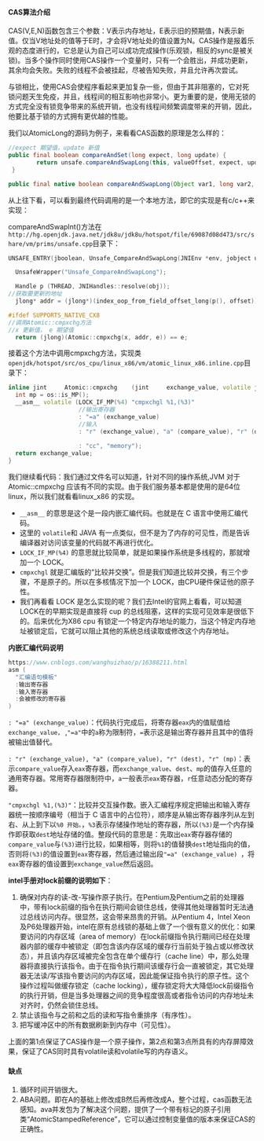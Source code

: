 #### CAS算法介绍

CAS(V,E,N)函数包含三个参数：V表示内存地址，E表示旧的预期值，N表示新值。仅当V地址处的值等于E时，才会将V地址处的值设置为N。CAS操作是报着乐观的态度进行的，它总是认为自己可以成功完成操作(乐观锁，相反的sync是被关锁)。当多个操作同时使用CAS操作一个变量时，只有一个会胜出，并成功更新，其余均会失败。失败的线程不会被挂起，尽被告知失败，并且允许再次尝试。

与锁相比，使用CAS会使程序看起来更加复杂一些，但由于其非阻塞的，它对死锁问题天生免疫，并且，线程间的相互影响也非常小。更为重要的是，使用无锁的方式完全没有锁竞争带来的系统开销，也没有线程间频繁调度带来的开销，因此，他要比基于锁的方式拥有更优越的性能。

我们以AtomicLong的源码为例子，来看看CAS函数的原理是怎么样的：

```java
//expect 期望值，update 新值
public final boolean compareAndSet(long expect, long update) {
        return unsafe.compareAndSwapLong(this, valueOffset, expect, update);
 }

public final native boolean compareAndSwapLong(Object var1, long var2, long var4, long var6);
```

从上往下看，可以看到最终代码调用的是一个本地方法，即它的实现是有c/c++来实现：

compareAndSwapInt()方法在```http://hg.openjdk.java.net/jdk8u/jdk8u/hotspot/file/69087d08d473/src/share/vm/prims/unsafe.cpp```目录下：

```c
UNSAFE_ENTRY(jboolean, Unsafe_CompareAndSwapLong(JNIEnv *env, jobject unsafe, jobject obj, jlong offset, jlong e, jlong x))

  UnsafeWrapper("Unsafe_CompareAndSwapLong");

  Handle p (THREAD, JNIHandles::resolve(obj));
//获取要更新的地址
  jlong* addr = (jlong*)(index_oop_from_field_offset_long(p(), offset));

#ifdef SUPPORTS_NATIVE_CX8
//调用Atomic::cmpxchg方法
//x 更新值， e 期望值
  return (jlong)(Atomic::cmpxchg(x, addr, e)) == e;
```

接着这个方法中调用cmpxchg方法，实现类```openjdk/hotspot/src/os_cpu/linux_x86/vm/atomic_linux_x86.inline.cpp```目录下：

```c++
inline jint     Atomic::cmpxchg    (jint     exchange_value, volatile jint*     dest, jint     compare_value) {
  int mp = os::is_MP();
  __asm__ volatile (LOCK_IF_MP(%4) "cmpxchgl %1,(%3)"
                    //输出寄存器
                    : "=a" (exchange_value) 
                    //输入
                    : "r" (exchange_value), "a" (compare_value), "r" (dest), "r" (mp)
               
                    : "cc", "memory");
  return exchange_value;
}
```

我们继续看代码：我们通过文件名可以知道，针对不同的操作系统,JVM 对于 Atomic::cmpxchg 应该有不同的实现。由于我们服务基本都是使用的是64位linux，所以我们就看看linux_x86 的实现。

- `__asm__` 的意思是这个是一段内嵌汇编代码。也就是在 C 语言中使用汇编代码。
- 这里的 `volatile`和 JAVA 有一点类似，但不是为了内存的可见性，而是告诉编译器对访问该变量的代码就不再进行优化。
- `LOCK_IF_MP(%4)` 的意思就比较简单，就是如果操作系统是多线程的，那就增加一个 LOCK。
- `cmpxchgl` 就是汇编版的“比较并交换”。但是我们知道比较并交换，有三个步骤，不是原子的。所以在多核情况下加一个 LOCK，由CPU硬件保证他的原子性。
- 我们再看看 LOCK 是怎么实现的呢？我们去Intel的官网上看看，可以知道LOCK在的早期实现是直接将 cup  的总线阻塞，这样的实现可见效率是很低下的。后来优化为X86 cpu  有锁定一个特定内存地址的能力，当这个特定内存地址被锁定后，它就可以阻止其他的系统总线读取或修改这个内存地址。

**内嵌汇编代码说明**

```objectivec
https://www.cnblogs.com/wanghuizhao/p/16388211.html
asm (
  "汇编语句模板"
  :输出寄存器
  :输入寄存器
  :会被修改的寄存器
)   
```

```: "=a" (exchange_value)```：代码执行完成后，将寄存器```eax```内的值赋值给```exchange_value，``` ,```"=a"```中的```a```称为限制符，```=```表示这是输出寄存器并且其中的值将被输出值替代。

```: "r" (exchange_value), "a" (compare_value), "r" (dest), "r" (mp)```：表示```compare_value```存入```eax```寄存器，而```exchange_value```、```dest```、```mp```的值存入任意的通用寄存器。常用寄存器限制符中，```a```一般表示```eax```寄存器，```r```任意动态分配的寄存器。

```"cmpxchgl %1,(%3)"```：比较并交互操作数。嵌入汇编程序规定把输出和输入寄存器统一按顺序编号（相当于 C 语言中的占位符），顺序是从输出寄存器序列从左到右、从上到下以```%0 开始。```，```%3```表示存储操作地址的寄存器，所以```(%3)```是一个内存操作即获取```dest```地址存储的值。整段代码的意思是：先取出```eax```寄存器存储的```compare_value```与```(%3)```进行比较，如果相等，则将```%1```的值替换```dest```地址指向的值，否则将```(%3)```的值设置到```eax```寄存器，然后通过输出段```"=a" (exchange_value) ```，将```eax```寄存器的值设置到```exchange_value```然后返回。

**intel手册对lock前缀的说明如下**：

1. 确保对内存的读-改-写操作原子执行。在Pentium及Pentium之前的处理器中，带有lock前缀的指令在执行期间会锁住总线，使得其他处理器暂时无法通过总线访问内存。很显然，这会带来昂贵的开销。从Pentium 4，Intel Xeon及P6处理器开始，intel在原有总线锁的基础上做了一个很有意义的优化：如果要访问的内存区域（area of memory）在lock前缀指令执行期间已经在处理器内部的缓存中被锁定（即包含该内存区域的缓存行当前处于独占或以修改状态），并且该内存区域被完全包含在单个缓存行（cache line）中，那么处理器将直接执行该指令。由于在指令执行期间该缓存行会一直被锁定，其它处理器无法读/写该指令要访问的内存区域，因此能保证指令执行的原子性。这个操作过程叫做缓存锁定（cache locking），缓存锁定将大大降低lock前缀指令的执行开销，但是当多处理器之间的竞争程度很高或者指令访问的内存地址未对齐时，仍然会锁住总线。
2. 禁止该指令与之前和之后的读和写指令重排序（有序性）。
3. 把写缓冲区中的所有数据刷新到内存中（可见性）。

上面的第1点保证了CAS操作是一个原子操作，第2点和第3点所具有的内存屏障效果，保证了CAS同时具有volatile读和volatile写的内存语义。

#### 缺点

1. 循环时间开销很大。
2. ABA问题。即在A的基础上修改成B然后再修改成A，整个过程，cas函数无法感知。ava并发包为了解决这个问题，提供了一个带有标记的原子引用类“AtomicStampedReference”，它可以通过控制变量值的版本来保证CAS的正确性。